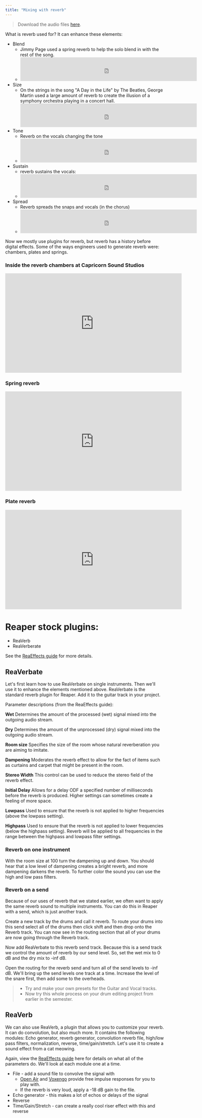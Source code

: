 ```yaml
---
title: "Mixing with reverb"
---
```


> Download the audio files [here](https://dakotastateuniversity-my.sharepoint.com/:f:/g/personal/tate_carson_dsu_edu/Em4CtTSSKXRDhmr9Iaxn5TIBclFmF2zb6MVO49FjPDsR3A?e=2OBZ5y).

What is reverb used for? It can enhance these elements:

- Blend
  - Jimmy Page used a spring reverb to help the solo blend in with the rest of the song.
  - <iframe width="560" height="75" src="https://www.youtube.com/embed/QkF3oxziUI4?si=5HJuYhExAy0a5QEL&amp;start=353" title="YouTube video player" frameborder="0" allow="accelerometer; autoplay; clipboard-write; encrypted-media; gyroscope; picture-in-picture; web-share" allowfullscreen></iframe>
- Size
  - On the strings in the song "A Day in the Life" by The Beatles, George Martin used a large amount of reverb to create the illusion of a symphony orchestra playing in a concert hall.<iframe width="560" height="75" src="https://www.youtube.com/embed/usNsCeOV4GM?si=c1ZvTXPjElePlG4u&amp;start=167" title="YouTube video player" frameborder="0" allow="accelerometer; autoplay; clipboard-write; encrypted-media; gyroscope; picture-in-picture; web-share" allowfullscreen></iframe>
- Tone
  - Reverb on the vocals changing the tone
  - <iframe width="560" height="75" src="https://www.youtube.com/embed/CKTOvHw8qFM?si=HrEZlhPowoJjPhyc&amp;start=167" title="YouTube video player" frameborder="0" allow="accelerometer; autoplay; clipboard-write; encrypted-media; gyroscope; picture-in-picture; web-share" allowfullscreen></iframe>
- Sustain
  - reverb sustains the vocals:
  - <iframe width="560" height="75" src="https://www.youtube.com/embed/4NRXx6U8ABQ?si=vIxpBWlNYGaTsBMd&amp;start=167" title="YouTube video player" frameborder="0" allow="accelerometer; autoplay; clipboard-write; encrypted-media; gyroscope; picture-in-picture; web-share" allowfullscreen></iframe>
- Spread
  - Reverb spreads the snaps and vocals (in the chorus)
  - <iframe width="560" height="75" src="https://www.youtube.com/embed/fWNaR-rxAic?si=M_aKnvjvDWzBnQGK" title="YouTube video player" frameborder="0" allow="accelerometer; autoplay; clipboard-write; encrypted-media; gyroscope; picture-in-picture; web-share" allowfullscreen></iframe>

Now we mostly use plugins for reverb, but reverb has a history before digital effects. Some of the ways engineers used to generate reverb were: chambers, plates and springs.

### Inside the reverb chambers at Capricorn Sound Studios

<iframe width="560" height="315" src="https://www.youtube.com/embed/Am0ELIQcCgQ" title="YouTube video player" frameborder="0" allow="accelerometer; autoplay; clipboard-write; encrypted-media; gyroscope; picture-in-picture" allowfullscreen></iframe>

### Spring reverb

<iframe width="560" height="315" src="https://www.youtube.com/embed/tU7U-U-n4EQ" title="YouTube video player" frameborder="0" allow="accelerometer; autoplay; clipboard-write; encrypted-media; gyroscope; picture-in-picture" allowfullscreen></iframe>

### Plate reverb

<iframe width="560" height="315" src="https://www.youtube.com/embed/Y58nroQ0DMw" title="YouTube video player" frameborder="0" allow="accelerometer; autoplay; clipboard-write; encrypted-media; gyroscope; picture-in-picture" allowfullscreen></iframe>

# Reaper stock plugins:

- ReaVerb
- ReaVerberate

See the [ReaEffects guide](https://www.reaper.fm/guides/REAPEREffectsGuide2021.pdf) for more details.

## ReaVerbate

Let's first learn how to use ReaVerbate on single instruments. Then we'll use it to enhance the elements mentioned above. ReaVerbate is the standard reverb plugin for Reaper. Add it to the guitar track in your project.

Parameter descriptions (from the ReaEffects guide):

**Wet**
Determines the amount of the processed (wet) signal mixed into the outgoing audio stream.

**Dry**
Determines the amount of the unprocessed (dry) signal mixed into the outgoing audio stream.

**Room size**
Specifies the size of the room whose natural reverberation you are aiming to imitate.

**Dampening**
Moderates the reverb effect to allow for the fact of items such as curtains and carpet that might be present in the room.

**Stereo Width**
This control can be used to reduce the stereo field of the reverb effect.

**Initial Delay**
Allows for a delay ODF a specified number of milliseconds before the reverb is produced. Higher settings can sometimes create a feeling of more space.

**Lowpass**
Used to ensure that the reverb is not applied to higher frequencies (above the lowpass setting).

**Highpass**
Used to ensure that the reverb is not applied to lower frequencies (below the highpass setting). Reverb will be applied to all frequencies in the range between the highpass and lowpass filter settings.

### Reverb on one instrument

With the room size at 100 turn the dampening up and down. You should hear that a low level of dampening creates a bright reverb, and more dampening darkens the reverb. To further color the sound you can use the high and low pass filters.

### Reverb on a send

Because of our uses of reverb that we stated earlier, we often want to apply the same reverb sound to multiple instruments. You can do this in Reaper with a send, which is just another track.

Create a new track by the drums and call it reverb. To route your drums into this send select all of the drums then click shift and then drop onto the Reverb track. You can now see in the routing section that all of your drums are now going through the Reverb track.

Now add ReaVerbate to this reverb send track. Because this is a send track we control the amount of reverb by our send level. So, set the wet mix to 0 dB and the dry mix to -inf dB.

Open the routing for the reverb send and turn all of the send levels to -inf dB. We'll bring up the send levels one track at a time. Increase the level of the snare first, then add some to the overheads.

> - Try and make your own presets for the Guitar and Vocal tracks.
> - Now try this whole process on your drum editing project from earlier in the semester.

## ReaVerb

We can also use ReaVerb, a plugin that allows you to customize your reverb. It can do convolution, but also much more. It contains the following modules: Echo generator, reverb generator, convolution reverb file, high/low pass filters, normalization, reverse, time/gain/stretch. Let's use it to create a sound effect from a cat meowing.

Again, view the [ReaEffects guide](https://www.reaper.fm/guides/REAPEREffectsGuide2021.pdf) here for details on what all of the parameters do. We'll look at each module one at a time.

- File - add a sound file to convolve the signal with
  - [Open Air](https://www.openair.hosted.york.ac.uk/) and [Voxengo](https://www.voxengo.com/impulses/) provide free impulse responses for you to play with.
  - If the reverb is very loud, apply a -18 dB gain to the file.
- Echo generator - this makes a lot of echos or delays of the signal
- Reverse
- Time/Gain/Stretch - can create a really cool riser effect with this and reverse
